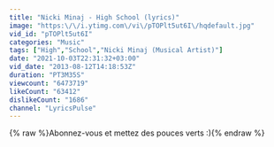```yaml
---
title: "Nicki Minaj - High School (lyrics)"
image: "https:\/\/i.ytimg.com\/vi\/pTOPlt5ut6I\/hqdefault.jpg"
vid_id: "pTOPlt5ut6I"
categories: "Music"
tags: ["High","School","Nicki Minaj (Musical Artist)"]
date: "2021-10-03T22:31:32+03:00"
vid_date: "2013-08-12T14:18:53Z"
duration: "PT3M35S"
viewcount: "6473719"
likeCount: "63412"
dislikeCount: "1686"
channel: "LyricsPulse"
---
```

{% raw %}Abonnez-vous et mettez des pouces verts :){% endraw %}
